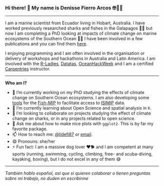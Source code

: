 ### Hi there! 👋 My name is Denisse Fierro Arcos 🤓🐱‍👤

***
I am a marine scientist from Ecuador living in Hobart, Australia. I have worked previously researched sharks and fishes in the Galapagos 🦈🐠 but now I am completing a PhD looking at impacts of climate change on marine ecosystems of the Southern Ocean 🐧🐳 I have been involved in a few publications and you can find them [here](https://www.researchgate.net/profile/Denisse-Fierro-Arcos).

I enjoying programming and I am often involved in the organisation or delivery of workshops and hackathons in Australia and Latin America. I am involved with the [R-Ladies](https://rladies.org/), [Datatas](http://datatas.com/), [OceanHackWeek](https://oceanhackweek.github.io/) and I am a certified [Carpentries](https://carpentries.org/) instructor.

***
**Who am I?**
- 🔭 I’m currently working on my PhD studying the effects of climate change on Southern Ocean ecosystems. I am also developing some [tools](https://github.com/Fish-MIP/FishMIP_extracting-data) for the [Fish-MIP](https://www.isimip.org/about/marine-ecosystems-fisheries/) to facilitate access to [ISIMIP](https://www.isimip.org/) data.
- 🌱 I’m currently learning about Open Science and spatial analysis in `R`.
- 👯 I’m looking to collaborate on projects studying the effect of climate change on sharks, or in any projects related to open science.
- 💬 Ask me about how to make nice plots with `ggplot2`. This is by far my favorite package.
- 📫 How to reach me: [@lidefi87](https://twitter.com/lidefi87) or [email](mailto:lidefi87@hotmail.com).
- 😄 Pronouns: she/her
- ⚡ Fun fact: I am a massive dog lover ❤🐕 and I am competent at many sports (running, swimming, cycling, climbing, free- and scuba-diving, kayaking, boxing), but I do not excel in any of them 😅

***
*También hablo español, así que si quieren colaborar o tienen preguntas sobre mi trabajo, no duden en escribirme*

